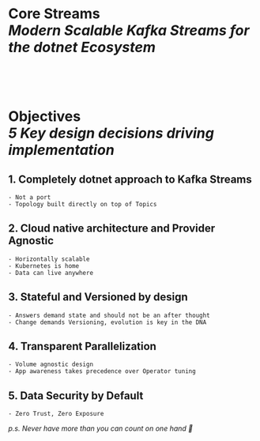 # **Core Streams**</br>*Modern Scalable Kafka Streams for the dotnet Ecosystem*
&nbsp;

&nbsp;

# **Objectives**</br>*5 Key design decisions driving implementation*

## **1. Completely dotnet approach to Kafka Streams**
    - Not a port
    - Topology built directly on top of Topics
## **2. Cloud native architecture and Provider Agnostic**
    - Horizontally scalable
    - Kubernetes is home
    - Data can live anywhere
## **3. Stateful and Versioned by design**
    - Answers demand state and should not be an after thought
    - Change demands Versioning, evolution is key in the DNA
## **4. Transparent Parallelization**
    - Volume agnostic design
    - App awareness takes precedence over Operator tuning
## **5. Data Security by Default**
    - Zero Trust, Zero Exposure

*p.s. Never have more than you can count on one hand 🤔*